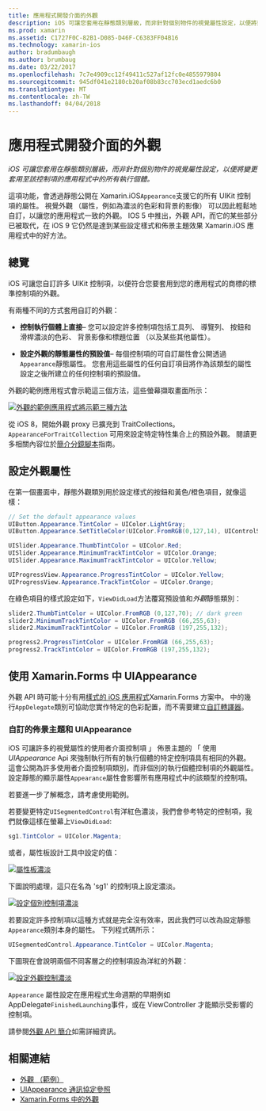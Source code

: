 ```yaml
---
title: 應用程式開發介面的外觀
description: iOS 可讓您套用在靜態類別層級，而非針對個別物件的視覺屬性設定，以便將變更套用至該控制項的應用程式中的所有執行個體。
ms.prod: xamarin
ms.assetid: C1727F0C-82B1-D085-D46F-C6383FF04B16
ms.technology: xamarin-ios
author: bradumbaugh
ms.author: brumbaug
ms.date: 03/22/2017
ms.openlocfilehash: 7c7e4909cc12f49411c527af12fc0e4855979804
ms.sourcegitcommit: 945df041e2180cb20af08b83cc703ecd1aedc6b0
ms.translationtype: MT
ms.contentlocale: zh-TW
ms.lasthandoff: 04/04/2018
---
```

# <a name="appearance-api"></a>應用程式開發介面的外觀

_iOS 可讓您套用在靜態類別層級，而非針對個別物件的視覺屬性設定，以便將變更套用至該控制項的應用程式中的所有執行個體。_

這項功能，會透過靜態公開在 Xamarin.iOS`Appearance`支援它的所有 UIKit 控制項的屬性。 視覺外觀 （屬性，例如為濃淡的色彩和背景的影像） 可以因此輕鬆地自訂，以讓您的應用程式一致的外觀。 IOS 5 中推出，外觀 API，而它的某些部分已被取代，在 iOS 9 它仍然是達到某些設定樣式和佈景主題效果 Xamarin.iOS 應用程式中的好方法。

## <a name="overview"></a>總覽

iOS 可讓您自訂許多 UIKit 控制項，以便符合您要套用到您的應用程式的商標的標準控制項的外觀。

有兩種不同的方式套用自訂的外觀：

- **控制執行個體上直接**– 您可以設定許多控制項包括工具列、 導覽列、 按鈕和滑桿濃淡的色彩、 背景影像和標題位置 （以及某些其他屬性）。

- **設定外觀的靜態屬性的預設值**– 每個控制項的可自訂屬性會公開透過`Appearance`靜態屬性。 您套用這些屬性的任何自訂項目將作為該類型的屬性設定之後所建立的任何控制項的預設值。

外觀的範例應用程式會示範這三個方法，這些螢幕擷取畫面所示：

 [![](introduction-to-the-appearance-api-images/appearance01.png "外觀的範例應用程式將示範三種方法")](introduction-to-the-appearance-api-images/appearance01.png#lightbox)

從 iOS 8，開始外觀 proxy 已擴充到 TraitCollections。
 `AppearanceForTraitCollection` 可用來設定特定特性集合上的預設外觀。 閱讀更多相關內容位於[簡介分鏡腳本](~/ios/user-interface/storyboards/unified-storyboards.md)指南。


## <a name="setting-appearance-properties"></a>設定外觀屬性

在第一個畫面中，靜態外觀類別用於設定樣式的按鈕和黃色/橙色項目，就像這樣：

```csharp
// Set the default appearance values
UIButton.Appearance.TintColor = UIColor.LightGray;
UIButton.Appearance.SetTitleColor(UIColor.FromRGB(0,127,14), UIControlState.Normal);

UISlider.Appearance.ThumbTintColor = UIColor.Red;
UISlider.Appearance.MinimumTrackTintColor = UIColor.Orange;
UISlider.Appearance.MaximumTrackTintColor = UIColor.Yellow;

UIProgressView.Appearance.ProgressTintColor = UIColor.Yellow;
UIProgressView.Appearance.TrackTintColor = UIColor.Orange;
```

在綠色項目的樣式設定如下，`ViewDidLoad`方法覆寫預設值和*外觀*靜態類別：

```csharp
slider2.ThumbTintColor = UIColor.FromRGB (0,127,70); // dark green
slider2.MinimumTrackTintColor = UIColor.FromRGB (66,255,63);
slider2.MaximumTrackTintColor = UIColor.FromRGB (197,255,132);
```

```csharp
progress2.ProgressTintColor = UIColor.FromRGB (66,255,63);
progress2.TrackTintColor = UIColor.FromRGB (197,255,132);
```

## <a name="using-uiappearance-in-xamarinforms"></a>使用 Xamarin.Forms 中 UIAppearance

外觀 API 時可能十分有用[樣式的 iOS 應用程式](~/xamarin-forms/platform/ios/theme.md#uiappearance)Xamarin.Forms 方案中。 中的幾行`AppDelegate`類別可協助您實作特定的色彩配置，而不需要建立[自訂轉譯器](~/xamarin-forms/app-fundamentals/custom-renderer/index.md)。


### <a name="custom-themes-and-uiappearance"></a>自訂的佈景主題和 UIAppearance

iOS 可讓許多的視覺屬性的使用者介面控制項 」 佈景主題的 「 使用*UIAppearance* Api 來強制執行所有的執行個體的特定控制項具有相同的外觀。 這會公開為許多使用者介面控制項類別，而非個別的執行個體控制項的外觀屬性。 設定靜態的顯示屬性`Appearance`屬性會影響所有應用程式中的該類型的控制項。

若要進一步了解概念，請考慮使用範例。

若要變更特定`UISegmentedControl`有洋紅色濃淡，我們會參考特定的控制項，我們就像這樣在螢幕上`ViewDidLoad`:

```csharp
sg1.TintColor = UIColor.Magenta;
```

或者，屬性板設計工具中設定的值： 

[![](introduction-to-the-appearance-api-images/propertiespadtint.png "屬性板濃淡")](introduction-to-the-appearance-api-images/propertiespadtint.png#lightbox)

下圖說明處理，這只在名為 'sg1' 的控制項上設定濃淡。

 [![](introduction-to-the-appearance-api-images/image53.png "設定個別控制項濃淡")](introduction-to-the-appearance-api-images/image53.png#lightbox)

若要設定許多控制項以這種方式就是完全沒有效率，因此我們可以改為設定靜態`Appearance`類別本身的屬性。 下列程式碼所示：

```csharp
UISegmentedControl.Appearance.TintColor = UIColor.Magenta;
```

下圖現在會說明兩個不同客層之的控制項設為洋紅的外觀：

 [![](introduction-to-the-appearance-api-images/image54.png "設定外觀控制濃淡")](introduction-to-the-appearance-api-images/image54.png#lightbox)

`Appearance` 屬性設定在應用程式生命週期的早期例如 AppDelegate`FinishedLaunching`事件，或在 ViewController 才能顯示受影響的控制項。


請參閱[外觀 API 簡介](~/ios/user-interface/ios-ui/introduction-to-the-appearance-api.md)如需詳細資訊。


## <a name="related-links"></a>相關連結

- [外觀 （範例）](https://developer.xamarin.com/samples/monotouch/IntroToAppearance/)
- [UIAppearance 通訊協定參照](https://developer.apple.com/library/ios/documentation/UIKit/Reference/UIAppearance_Protocol/)
- [Xamarin.Forms 中的外觀](~/xamarin-forms/platform/ios/theme.md#uiappearance)

